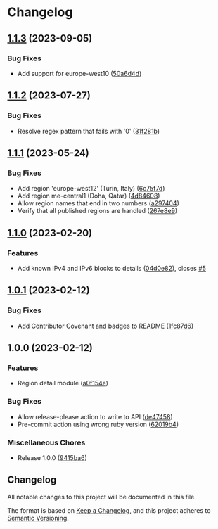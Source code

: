# Changelog

## [1.1.3](https://github.com/memes/terraform-google-region-detail/compare/v1.1.2...v1.1.3) (2023-09-05)


### Bug Fixes

* Add support for europe-west10 ([50a6d4d](https://github.com/memes/terraform-google-region-detail/commit/50a6d4d475d7322f360b33d13ca89c244e2473fe))

## [1.1.2](https://github.com/memes/terraform-google-region-detail/compare/v1.1.1...v1.1.2) (2023-07-27)


### Bug Fixes

* Resolve regex pattern that fails with '0' ([31f281b](https://github.com/memes/terraform-google-region-detail/commit/31f281b15c32066f715232b7c895bf865b74d827))

## [1.1.1](https://github.com/memes/terraform-google-region-detail/compare/v1.1.0...v1.1.1) (2023-05-24)


### Bug Fixes

* Add region 'europe-west12' (Turin, Italy) ([6c75f7d](https://github.com/memes/terraform-google-region-detail/commit/6c75f7df9f4cbe17ad88100b4ab5ae2581bb3229))
* Add region me-central1 (Doha, Qatar) ([4d84608](https://github.com/memes/terraform-google-region-detail/commit/4d846084abbbae0de2ac89e33c4cf4eb59e07767))
* Allow region names that end in two numbers ([a297404](https://github.com/memes/terraform-google-region-detail/commit/a29740496046e55615ece4ad53dcced08194bc19))
* Verify that all published regions are handled ([267e8e9](https://github.com/memes/terraform-google-region-detail/commit/267e8e9b867c44070874a44a6e19d0e907382da4))

## [1.1.0](https://github.com/memes/terraform-google-region-detail/compare/v1.0.1...v1.1.0) (2023-02-20)


### Features

* Add known IPv4 and IPv6 blocks to details ([04d0e82](https://github.com/memes/terraform-google-region-detail/commit/04d0e823cd63c73785ea9819beeec60c1238cbf6)), closes [#5](https://github.com/memes/terraform-google-region-detail/issues/5)

## [1.0.1](https://github.com/memes/terraform-google-region-detail/compare/v1.0.0...v1.0.1) (2023-02-12)


### Bug Fixes

* Add Contributor Covenant and badges to README ([1fc87d6](https://github.com/memes/terraform-google-region-detail/commit/1fc87d69aaea6edd03768d468eacb0eaf81ac8f4))

## 1.0.0 (2023-02-12)


### Features

* Region detail module ([a0f154e](https://github.com/memes/terraform-google-region-detail/commit/a0f154e6b9a96f75b401057777eb4caf2752cdd7))


### Bug Fixes

* Allow release-please action to write to API ([de47458](https://github.com/memes/terraform-google-region-detail/commit/de474582246361edd1aa1a7a6aa4779c73e806ac))
* Pre-commit action using wrong ruby version ([62019b4](https://github.com/memes/terraform-google-region-detail/commit/62019b44455723dc76ca5c87361f028e4ab9249e))


### Miscellaneous Chores

* Release 1.0.0 ([9415ba6](https://github.com/memes/terraform-google-region-detail/commit/9415ba6e8255907006ba581732910dc2c07dd322))

## Changelog

<!-- markdownlint-disable MD024 -->

All notable changes to this project will be documented in this file.

The format is based on [Keep a Changelog](https://keepachangelog.com/en/1.0.0/),
and this project adheres to [Semantic Versioning](https://semver.org/spec/v2.0.0.html).
